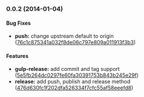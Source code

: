 <a name="0.0.2"></a>
### 0.0.2 (2014-01-04)


#### Bug Fixes

* **push:** change upstream default to origin ([76c1c875341a032f8de06c797e809a011913f3b3](git://github.com/tomchentw/gulp-release.git/commit/76c1c875341a032f8de06c797e809a011913f3b3))


#### Features

* **gulp-release:** add commit and tag support ([5e5fb264dc0297fe60fa30391753b843b245e29f](git://github.com/tomchentw/gulp-release.git/commit/5e5fb264dc0297fe60fa30391753b843b245e29f))
* **release:** add push, publish and release method ([476d630fc1f202dfa526334f7cfc55af58eeefd8](git://github.com/tomchentw/gulp-release.git/commit/476d630fc1f202dfa526334f7cfc55af58eeefd8))



